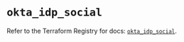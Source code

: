 # `okta_idp_social`

Refer to the Terraform Registry for docs: [`okta_idp_social`](https://registry.terraform.io/providers/okta/okta/4.9.1/docs/resources/idp_social).
